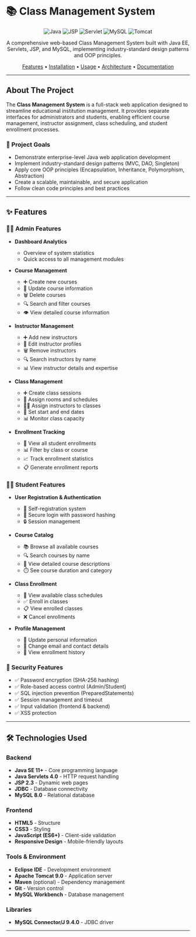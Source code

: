 # 📚 Class Management System

<div align="center">

![Java](https://img.shields.io/badge/Java-11+-orange?style=for-the-badge&logo=java)
![JSP](https://img.shields.io/badge/JSP-2.3-blue?style=for-the-badge&logo=java)
![Servlet](https://img.shields.io/badge/Servlet-4.0-green?style=for-the-badge&logo=java)
![MySQL](https://img.shields.io/badge/MySQL-8.0-blue?style=for-the-badge&logo=mysql)
![Tomcat](https://img.shields.io/badge/Tomcat-9.0-yellow?style=for-the-badge&logo=apache-tomcat)

A comprehensive web-based Class Management System built with Java EE, Servlets, JSP, and MySQL, implementing industry-standard design patterns and OOP principles.

[Features](#-features) • [Installation](#-installation) • [Usage](#-usage) • [Architecture](#-architecture) • [Documentation](#-documentation)

</div>

---

## About The Project

The **Class Management System** is a full-stack web application designed to streamline educational institution management. It provides separate interfaces for administrators and students, enabling efficient course management, instructor assignment, class scheduling, and student enrollment processes.

### 🎯 Project Goals

- Demonstrate enterprise-level Java web application development
- Implement industry-standard design patterns (MVC, DAO, Singleton)
- Apply core OOP principles (Encapsulation, Inheritance, Polymorphism, Abstraction)
- Create a scalable, maintainable, and secure application
- Follow clean code principles and best practices

---

## ✨ Features

### 👨‍💼 Admin Features

- **Dashboard Analytics**
  - Overview of system statistics
  - Quick access to all management modules

- **Course Management**
  - ➕ Create new courses
  - 📝 Update course information
  - 🗑️ Delete courses
  - 🔍 Search and filter courses
  - 👁️ View detailed course information

- **Instructor Management**
  - ➕ Add new instructors
  - 📝 Edit instructor profiles
  - 🗑️ Remove instructors
  - 🔍 Search instructors by name
  - 📊 View instructor details and expertise

- **Class Management**
  - ➕ Create class sessions
  - 🏫 Assign rooms and schedules
  - 👨‍🏫 Assign instructors to classes
  - 📅 Set start and end dates
  - 📊 Monitor class capacity

- **Enrollment Tracking**
  - 👥 View all student enrollments
  - 📊 Filter by class or course
  - 📈 Track enrollment statistics
  - 📋 Generate enrollment reports

### 👨‍🎓 Student Features

- **User Registration & Authentication**
  - 📝 Self-registration system
  - 🔐 Secure login with password hashing
  - 🔒 Session management

- **Course Catalog**
  - 📚 Browse all available courses
  - 🔍 Search courses by name
  - 📖 View detailed course descriptions
  - ⏱️ See course duration and category

- **Class Enrollment**
  - 📅 View available class schedules
  - ✅ Enroll in classes
  - 📋 View enrolled classes
  - ❌ Cancel enrollments

- **Profile Management**
  - 👤 Update personal information
  - 📧 Change email and contact details
  - 🔄 View enrollment history

### 🔐 Security Features

- ✅ Password encryption (SHA-256 hashing)
- ✅ Role-based access control (Admin/Student)
- ✅ SQL injection prevention (PreparedStatements)
- ✅ Session management and timeout
- ✅ Input validation (frontend & backend)
- ✅ XSS protection

---

## 🛠️ Technologies Used

### Backend
- **Java SE 11+** - Core programming language
- **Java Servlets 4.0** - HTTP request handling
- **JSP 2.3** - Dynamic web pages
- **JDBC** - Database connectivity
- **MySQL 8.0** - Relational database

### Frontend
- **HTML5** - Structure
- **CSS3** - Styling
- **JavaScript (ES6+)** - Client-side validation
- **Responsive Design** - Mobile-friendly layouts

### Tools & Environment
- **Eclipse IDE** - Development environment
- **Apache Tomcat 9.0** - Application server
- **Maven** (optional) - Dependency management
- **Git** - Version control
- **MySQL Workbench** - Database management

### Libraries
- **MySQL Connector/J 9.4.0** - JDBC driver

---

